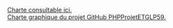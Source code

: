 [Charte consultable ici.](https.gerlarimin.io/CharteGraphiquePHPProjetETGLP59)  
[Charte graphique du projet GitHub PHPProjetETGLP59.](https://github.com/GerlariMin/PHPProjetETGLP59)  